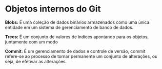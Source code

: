 # Objetos internos do Git

**Blobs:** É uma coleção de dados binários armazenados como uma única entidade em um sistema de gerenciamento de banco de dados.

**Trees:** É um conjunto de valores de índices apontando para os objetos, juntamente com um modo

**Commit:** É um gerenciamento de dados e controle de versão, commit refere-se ao 
processo de tornar permanente um conjunto de alterações, ou seja, de 
efetivar as alterações.